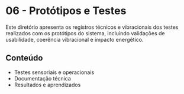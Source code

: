 # 06 - Protótipos e Testes

Este diretório apresenta os registros técnicos e vibracionais dos testes realizados com os protótipos do sistema, incluindo validações de usabilidade, coerência vibracional e impacto energético.

## Conteúdo
- Testes sensoriais e operacionais
- Documentação técnica
- Resultados e aprendizados